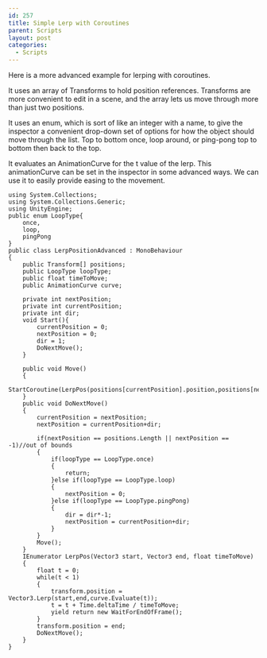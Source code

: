 ```yaml
---
id: 257
title: Simple Lerp with Coroutines
parent: Scripts
layout: post
categories:
  - Scripts
---
```

Here is a more advanced example for lerping with coroutines.

It uses an array of Transforms to hold position references. Transforms are more convenient to edit in a scene, and the array lets us move through more than just two positions.

It uses an enum, which is sort of like an integer with a name, to give the inspector a convenient drop-down set of options for how the object should move through the list. Top to bottom once, loop around, or ping-pong top to bottom then back to the top.

It evaluates an AnimationCurve for the t value of the lerp. This animationCurve can be set in the inspector in some advanced ways. We can use it to easily provide easing to the movement.

```
using System.Collections;
using System.Collections.Generic;
using UnityEngine;
public enum LoopType{
    once,
    loop,
    pingPong
}
public class LerpPositionAdvanced : MonoBehaviour
{
    public Transform[] positions;
    public LoopType loopType;
    public float timeToMove;
    public AnimationCurve curve;
    
    private int nextPosition;
    private int currentPosition;
    private int dir;
    void Start(){
        currentPosition = 0;
        nextPosition = 0;
        dir = 1;
        DoNextMove();
    }

    public void Move()
    {
        StartCoroutine(LerpPos(positions[currentPosition].position,positions[nextPosition].position,timeToMove));
    }
    public void DoNextMove()
    {
        currentPosition = nextPosition;
        nextPosition = currentPosition+dir;

        if(nextPosition == positions.Length || nextPosition == -1)//out of bounds
        {
            if(loopType == LoopType.once)
            {
                return;
            }else if(loopType == LoopType.loop)
            {
                nextPosition = 0;
            }else if(loopType == LoopType.pingPong)
            {
                dir = dir*-1;
                nextPosition = currentPosition+dir;
            }
        }
        Move();
    }
    IEnumerator LerpPos(Vector3 start, Vector3 end, float timeToMove)
    {
        float t = 0;
        while(t < 1)
        {
            transform.position = Vector3.Lerp(start,end,curve.Evaluate(t));
            t = t + Time.deltaTime / timeToMove;
            yield return new WaitForEndOfFrame();
        }
        transform.position = end;
        DoNextMove();
    }
}

```



